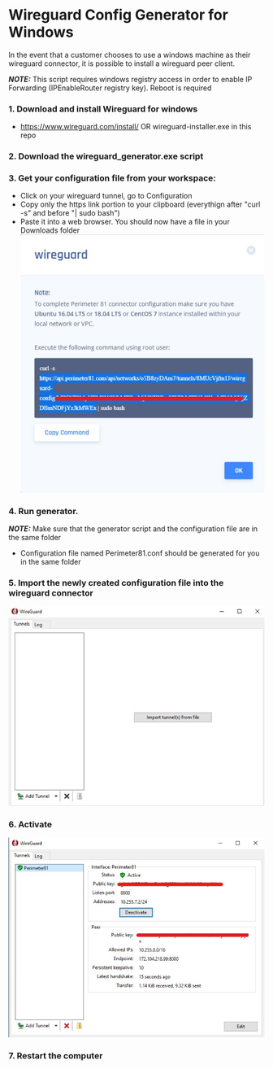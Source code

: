 # Wireguard Config Generator for Windows

In the event that a customer chooses to use a windows machine as their wireguard connector, it is possible to install a wireguard peer client.

**_NOTE:_** This script requires windows registry access in order to enable IP Forwarding (IPEnableRouter registry key). Reboot is required

### 1. Download and install Wireguard for windows
* https://www.wireguard.com/install/ OR wireguard-installer.exe in this repo
  
### 2. Download the wireguard_generator.exe script

### 3. Get your configuration file from your workspace:
* Click on your wireguard tunnel, go to Configuration
* Copy only the https link portion to your clipboard (everythign after "curl -s" and before "| sudo bash")
* Paste it into a web browser. You should now have a file in your Downloads folder
 ![Screenshot](Screenshots/wireguard_config.jpg)
  
 ### 4. Run generator. 
**_NOTE:_** Make sure that the generator script and the configuration file are in the same folder
 
 * Configuration file named Perimeter81.conf should be generated for you in the same folder
  
 ### 5. Import the newly created configuration file into the wireguard connector 
 ![Screenshot](Screenshots/wireguard_windows.jpg)
 
 ### 6. Activate
 ![Screenshot](Screenshots/wireguard_activated.jpg)

 ### 7. Restart the computer
